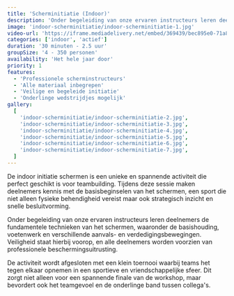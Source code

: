 ```yaml
---
title: 'Scherminitiatie (Indoor)'
description: 'Onder begeleiding van onze ervaren instructeurs leren deelnemers de fundamentele technieken van het schermen'
image: 'indoor-scherminitiatie/indoor-scherminitiatie-1.jpg'
video-url: 'https://iframe.mediadelivery.net/embed/369439/bec895e0-71a8-46ba-b83a-4ebbbbfe4518'
categories: ['indoor', 'actief']
duration: '30 minuten - 2.5 uur'
groupSize: '4 - 350 personen'
availability: 'Het hele jaar door'
priority: 1
features:
  - 'Professionele scherminstructeurs'
  - 'Alle materiaal inbegrepen'
  - 'Veilige en begeleide initiatie'
  - 'Onderlinge wedstrijdjes mogelijk'
gallery:
  [
    'indoor-scherminitiatie/indoor-scherminitiatie-2.jpg',
    'indoor-scherminitiatie/indoor-scherminitiatie-3.jpg',
    'indoor-scherminitiatie/indoor-scherminitiatie-4.jpg',
    'indoor-scherminitiatie/indoor-scherminitiatie-5.jpg',
    'indoor-scherminitiatie/indoor-scherminitiatie-6.jpg',
    'indoor-scherminitiatie/indoor-scherminitiatie-7.jpg',
  ]
---
```


De indoor initiatie schermen is een unieke en spannende activiteit die perfect geschikt is voor teambuilding. Tijdens deze sessie maken deelnemers kennis met de basisbeginselen van het schermen, een sport die niet alleen fysieke behendigheid vereist maar ook strategisch inzicht en snelle besluitvorming.

Onder begeleiding van onze ervaren instructeurs leren deelnemers de fundamentele technieken van het schermen, waaronder de basishouding, voetenwerk en verschillende aanvals- en verdedigingsbewegingen. Veiligheid staat hierbij voorop, en alle deelnemers worden voorzien van professionele beschermingsuitrusting.

De activiteit wordt afgesloten met een klein toernooi waarbij teams het tegen elkaar opnemen in een sportieve en vriendschappelijke sfeer. Dit zorgt niet alleen voor een spannende finale van de workshop, maar bevordert ook het teamgevoel en de onderlinge band tussen collega's.
